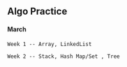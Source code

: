 ## Algo Practice

#### March

	Week 1 -- Array, LinkedList  

	Week 2 -- Stack, Hash Map/Set , Tree


